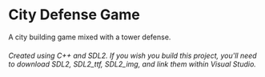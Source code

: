 # City Defense Game
A city building game mixed with a tower defense.

###### Created using C++ and SDL2. If you wish you build this project, you'll need to download SDL2, SDL2_ttf, SDL2_img, and link them within Visual Studio.
